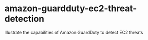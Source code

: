 # amazon-guardduty-ec2-threat-detection

Illustrate the capabilities of Amazon GuardDuty to detect EC2 threats

